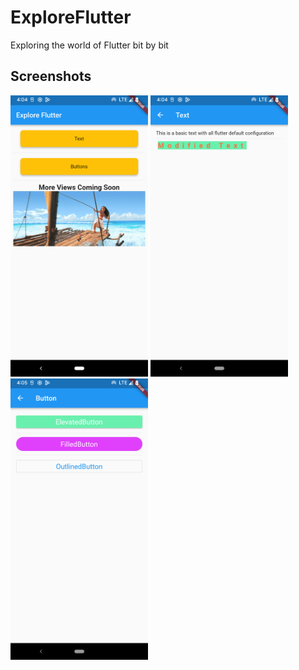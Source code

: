 # ExploreFlutter
Exploring the world of Flutter bit by bit

## Screenshots

<p>
<img src="/Screenshots/Home.png" width="220" height="450"/>
<img src="/Screenshots/Text.png" width="220" height="450"/>
<img src="/Screenshots/Button.png" width="220" height="450"/>
</p>